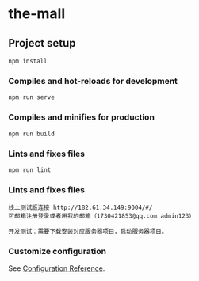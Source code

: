 # the-mall

## Project setup
```
npm install
```

### Compiles and hot-reloads for development
```
npm run serve
```

### Compiles and minifies for production
```
npm run build
```

### Lints and fixes files
```
npm run lint
```
### Lints and fixes files

```
线上测试版连接 http://182.61.34.149:9004/#/ 
可邮箱注册登录或者用我的邮箱（1730421853@qq.com admin123）

开发测试：需要下载安装对应服务器项目，启动服务器项目。

```
### Customize configuration
See [Configuration Reference](https://cli.vuejs.org/config/).
